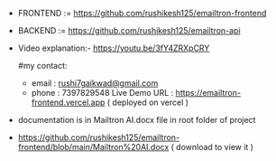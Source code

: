 - FRONTEND := https://github.com/rushikesh125/emailtron-frontend
- BACKEND := https://github.com/rushikesh125/emailtron-api

- Video explanation:- https://youtu.be/3fY4ZRXpCRY

  #my contact:
   - email : rushi7gaikwad@gmail.com
   - phone : 7397829548
Live Demo URL  : https://emailtron-frontend.vercel.app ( deployed on vercel )

- documentation is in Mailtron AI.docx file in root folder of project
- https://github.com/rushikesh125/emailtron-frontend/blob/main/Mailtron%20AI.docx ( download to view it ) 

